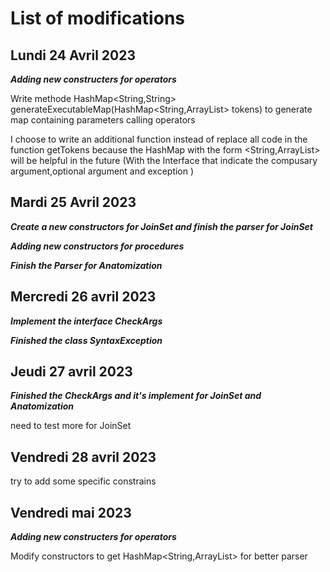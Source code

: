 # List of modifications

## Lundi 24 Avril 2023

***Adding new constructers for operators***

Write methode HashMap<String,String> generateExecutableMap(HashMap<String,ArrayList<String>> tokens) to generate map containing parameters calling operators

I choose to write an additional function instead of replace all code in the function getTokens because the HashMap with the form <String,ArrayList<String>> will be helpful in the future (With the Interface that indicate the compusary argument,optional argument and exception )

## Mardi 25 Avril 2023

***Create a new constructors for JoinSet and finish the parser for JoinSet***

***Adding new constructors for procedures***

***Finish the Parser for Anatomization***

## Mercredi 26 avril 2023

***Implement the interface CheckArgs***

***Finished the class SyntaxException***

## Jeudi 27 avril 2023

***Finished the CheckArgs and it's implement for JoinSet and Anatomization***

need to test more for JoinSet

## Vendredi 28 avril 2023

try to add some specific constrains

## Vendredi mai 2023

***Adding new constructers for operators***

Modify constructors to get HashMap<String,ArrayList<String>> for better parser

